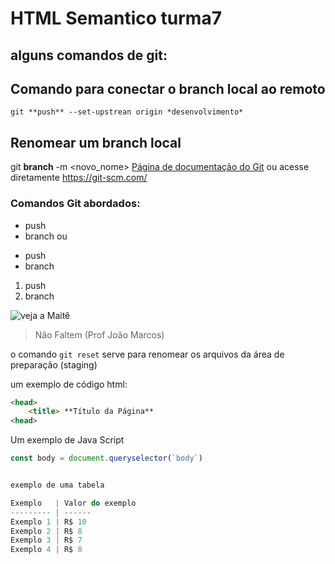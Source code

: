 # HTML Semantico **turma7**
## alguns comandos de git:
## Comando para conectar o branch local ao remoto 
```
git **push** --set-upstrean origin *desenvolvimento*
```
## Renomear um branch local
git **branch** -m <novo_nome>
[Página de documentação do Git](https://git-scm.com/) ou acesse diretamente  <https://git-scm.com/>

### Comandos Git abordados:
* push
* branch ou
- push
- branch 
1. push
2. branch

![veja a Maitê](https://www.ung.br/sites/ung.br/files/fields/imagemTopo/noticias/2019/02/cat-3062885_1920.jpg)

> Não Faltem
> (Prof João Marcos)


o comando `git reset` serve para renomear os arquivos da área de preparação (staging)

um exemplo de código html:
~~~html
<head>
    <title> **Título da Página**
<head>
~~~
Um exemplo de Java Script
~~~javascript
const body = document.queryselector(`body`)


exemplo de uma tabela

Exemplo   | Valor do exemplo
--------- | ------
Exemplo 1 | R$ 10
Exemplo 2 | R$ 8
Exemplo 3 | R$ 7
Exemplo 4 | R$ 8



